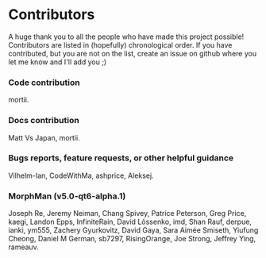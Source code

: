 # Contributors
A huge thank you to all the people who have made this project possible! Contributors are listed in (hopefully) chronological order.
If you have contributed, but you are not on the list, create an issue on github where you let me know and I'll add you ;)


### Code contribution
mortii.

### Docs contribution
Matt Vs Japan, mortii.

### Bugs reports, feature requests, or other helpful guidance
Vilhelm-Ian, CodeWithMa, ashprice, Aleksej.


### MorphMan (v5.0-qt6-alpha.1)
Joseph Re, Jeremy Neiman, Chang Spivey, Patrice Peterson, Greg Price, kaegi, Landon Epps, InfiniteRain, David Lõssenko,
imd, Shan Rauf, derpue, ianki, ym555, Zachery Gyurkovitz, David Gaya, Sara Aimée Smiseth, Yiufung Cheong, Daniel M German,
sb7297, RisingOrange, Joe Strong, Jeffrey Ying, rameauv.